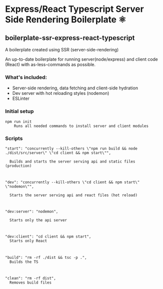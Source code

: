# Express/React Typescript Server Side Rendering Boilerplate ⚛️
## boilerplate-ssr-express-react-typescript
A boilerplate created using SSR (server-side-rendering)

An up-to-date boilerplate for running server(node/express) and client code (React) with as-less-commands as possible.

### What's included:
- Server-side rendering, data fetching and client-side hydration
- Dev server with hot reloading styles (nodemon)
- ESLinter 

### Initial setup
    npm run init
        Runs all needed commands to install server and client modules

### Scripts
    "start": "concurrently --kill-others \"npm run build && node ./dist/src/server\" \"cd client && npm start\"",
      
      Builds and starts the server serving api and static files (production)
#
    "dev": "concurrently --kill-others \"cd client && npm start\" \"nodemon\"",

      Starts the server serving api and react files (hot reload)
#
    "dev:server": "nodemon",
  
      Starts only the api server
#  
    "dev:client": "cd client && npm start",
      Starts only React
#
    "build": "rm -rf ./dist && tsc -p .",
      Builds the TS
#
    "clean": "rm -rf dist",
      Removes build files